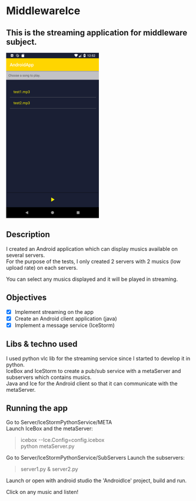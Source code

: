 # MiddlewareIce

This is the streaming application for middleware subject.  
---
<img src="images/screen.png" width="50%" height="50%">

## Description
I created an Android application which can display musics available on several servers.  
For the purpose of the tests, I only created 2 servers with 2 musics (low upload rate) on each servers.

You can select any musics displayed and it will be played in streaming.

## Objectives
- [x] Implement streaming on the app
- [x] Create an Android client application (java)
- [x] Implement a message service (IceStorm)

## Libs & techno used
I used python vlc lib for the streaming service since I started to develop it in python.  
IceBox and IceStorm to create a pub/sub service with a metaServer and subservers which contains musics.  
Java and Ice for the Android client so that it can communicate with the metaServer.

## Running the app
Go to Server/IceStormPythonService/META  
Launch IceBox and the metaServer:  
> icebox --Ice.Config=config.icebox  
> python metaServer.py   

Go to Server/IceStormPythonService/SubServers 
Launch the subservers:  
> server1.py & server2.py  

Launch or open with android studio the 'AndroidIce' project, build and run. 

Click on any music and listen!